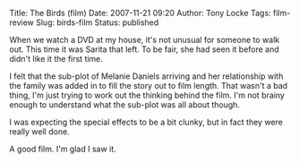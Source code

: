 Title: The Birds (film)
Date: 2007-11-21 09:20
Author: Tony Locke
Tags: film-review
Slug: birds-film
Status: published

When we watch a DVD at my house, it's not unusual for someone to walk out. This time it was Sarita that left. To be fair, she had seen it before and didn't like it the first time.  
  
I felt that the sub-plot of Melanie Daniels arriving and her relationship with the family was added in to fill the story out to film length. That wasn't a bad thing, I'm just trying to work out the thinking behind the film. I'm not brainy enough to understand what the sub-plot was all about though.  
  
I was expecting the special effects to be a bit clunky, but in fact they were really well done.  
  
A good film. I'm glad I saw it.

